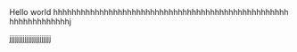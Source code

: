 <head>Hello world 
hhhhhhhhhhhhhhhhhhhhhhhhhhhhhhhhhhhhhhhhhhhhhhhhhhh
hhhhhhhhhhhhhj




jjjjjjjjjjjjjjjjjjjjjj</head>
